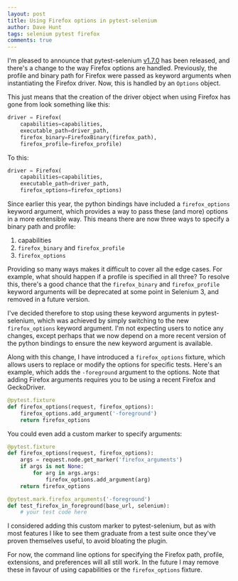 ```yaml
---
layout: post
title: Using Firefox options in pytest-selenium
author: Dave Hunt
tags: selenium pytest firefox
comments: true
---
```

I'm pleased to announce that pytest-selenium
[v1.7.0](https://pypi.python.org/pypi/pytest-selenium/1.7.0) has been released,
and there's a change to the way Firefox options are handled. Previously, the
profile and binary path for Firefox were passed as keyword arguments when
instantiating the Firefox driver. Now, this is handled by an `Options` object.

This just means that the creation of the driver object when using Firefox has
gone from look something like this:

```python
driver = Firefox(
    capabilities=capabilities,
    executable_path=driver_path,
    firefox_binary=FirefoxBinary(firefox_path),
    firefox_profile=firefox_profile)
```

To this:

```python
driver = Firefox(
    capabilities=capabilities,
    executable_path=driver_path,
    firefox_options=firefox_options)
```

Since earlier this year, the python bindings have included a `firefox_options`
keyword argument, which provides a way to pass these (and more) options in a
more extensible way. This means there are now three ways to specify a binary
path and profile:

1. capabilities
1. `firefox_binary` and `firefox_profile`
1. `firefox_options`

Providing so many ways makes it difficult to cover all the edge cases. For
example, what should happen if a profile is specified in all three? To resolve
this, there's a good chance that the `firefox_binary` and `firefox_profile`
keyword arguments will be deprecated at some point in Selenium 3, and removed in
a future version.

I've decided therefore to stop using these keyword arguments in pytest-selenium,
which was achieved by simply switching to the new `firefox_options` keyword
argument. I'm not expecting users to notice any changes, except perhaps that we
now depend on a more recent version of the python bindings to ensure the new
keyword argument is available.

Along with this change, I have introduced a `firefox_options` fixture, which
allows users to replace or modify the options for specific tests. Here's an
example, which adds the `-foreground` argument to the options. Note that adding
Firefox arguments requires you to be using a recent Firefox and GeckoDriver.

```python
@pytest.fixture
def firefox_options(request, firefox_options):
    firefox_options.add_argument('-foreground')
    return firefox_options
```

You could even add a custom marker to specify arguments:

```python
@pytest.fixture
def firefox_options(request, firefox_options):
    args = request.node.get_marker('firefox_arguments')
    if args is not None:
        for arg in args.args:
            firefox_options.add_argument(arg)
    return firefox_options

@pytest.mark.firefox_arguments('-foreground')
def test_firefox_in_foreground(base_url, selenium):
    # your test code here
```

I considered adding this custom marker to pytest-selenium, but as with most
features I like to see them graduate from a test suite once they've proven
themselves useful, to avoid bloating the plugin.

For now, the command line options for specifying the Firefox path, profile,
extensions, and preferences will all still work. In the future I may remove
these in favour of using capabilities or the `firefox_options` fixture.
